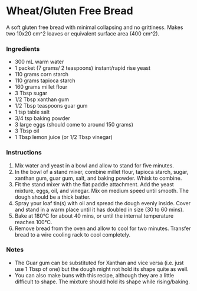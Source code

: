 Wheat/Gluten Free Bread
=======================

A soft gluten free bread with minimal collapsing and no grittiness.
Makes two 10x20 cm^2 loaves or equivalent surface area (400 cm^2).

### Ingredients
* 300 mL warm water
* 1 packet (7 grams/ 2 teaspoons) instant/rapid rise yeast
* 110 grams corn starch
* 110 grams tapioca starch
* 160 grams millet flour
* 3 Tbsp sugar
* 1/2 Tbsp xanthan gum
* 1/2 Tbsp teaspoons guar gum
* 1 tsp table salt
* 3/4 tsp baking powder
* 3 large eggs (should come to around 150 grams)
* 3 Tbsp oil
* 1 Tbsp lemon juice (or 1/2 Tbsp vinegar)

### Instructions
1. Mix water and yeast in a bowl and allow to stand for five minutes.
2. In the bowl of a stand mixer, combine millet flour, tapioca starch, sugar, xanthan gum, guar gum, salt, and baking powder. Whisk to combine. 
3. Fit the stand mixer with the flat paddle attachment. Add the yeast mixture, eggs, oil, and vinegar. Mix on medium speed until smooth. The dough should be a thick batter.
4. Spray your loaf tin(s) with oil and spread the dough evenly inside. Cover and stand in a warm place until it has doubled in size (30 to 60 mins).
5. Bake at 180°C for about 40 mins, or until the internal temperature reaches 100°C.
6. Remove bread from the oven and allow to cool for two minutes. Transfer bread to a wire cooling rack to cool completely.

### Notes
* The Guar gum can be substituted for Xanthan and vice versa (i.e. just use 1 Tbsp of one) but the dough might not hold its shape quite as well.
* You can also make buns with this recipe, although they are a little difficult to shape. The mixture should hold its shape while rising/baking.
